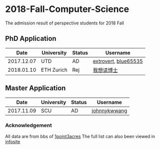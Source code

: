 # 2018-Fall-Computer-Science
The admission result of perspective students for 2018 Fall

## PhD Application

| Date | University | Status | Username |
| ----------- |----------- | ----------- |----------- |
| 2017.12.07 | UTD | AD | [extrovert](http://www.1point3acres.com/bbs/forum.php?mod=viewthread&tid=308361&extra=page%3D2%26filter%3Dsortid%26sortid%3D164%26searchoption%5B3004%5D%5Bvalue%5D%3D11%26searchoption%5B3004%5D%5Btype%5D%3Dradio%26searchoption%5B3005%5D%5Bvalue%5D%3D1%26searchoption%5B3005%5D%5Btype%5D%3Dradio%26searchoption%5B3001%5D%5Bvalue%5D%3D1%26searchoption%5B3001%5D%5Btype%5D%3Dradio%26sortid%3D164), [blue65535](http://www.1point3acres.com/bbs/forum.php?mod=viewthread&tid=308681&extra=page%3D1%26filter%3Dsortid%26sortid%3D164%26searchoption%5B3004%5D%5Bvalue%5D%3D11%26searchoption%5B3004%5D%5Btype%5D%3Dradio%26searchoption%5B3005%5D%5Bvalue%5D%3D1%26searchoption%5B3005%5D%5Btype%5D%3Dradio%26searchoption%5B3001%5D%5Bvalue%5D%3D1%26searchoption%5B3001%5D%5Btype%5D%3Dradio%26sortid%3D164) |
| 2018.01.10 | ETH Zurich | Rej | [我想读博士](http://www.1point3acres.com/bbs/thread-313595-1-1.html) |



## Master Application


| Date | University | Status | Username |
| ----------- |----------- | ----------- |----------- |
|2017.11.09|SCU|AD|[johnnykwwang](http://www.1point3acres.com/bbs/forum.php?mod=viewthread&tid=303393&extra=page%3D2%26filter%3Dsortid%26sortid%3D164%26searchoption%5B3004%5D%5Bvalue%5D%3D11%26searchoption%5B3004%5D%5Btype%5D%3Dradio%26searchoption%5B3005%5D%5Bvalue%5D%3D1%26searchoption%5B3005%5D%5Btype%5D%3Dradio%26searchoption%5B3001%5D%5Bvalue%5D%3D1%26searchoption%5B3001%5D%5Btype%5D%3Dradio%26sortid%3D164)|





### Acknowledgement
All data are from bbs of [1point3acres](http://www.1point3acres.com/bbs/)
The full list can also been viewed in [infosite](http://www.1point3acres.com/bbs/thread-312225-1-1.html)
